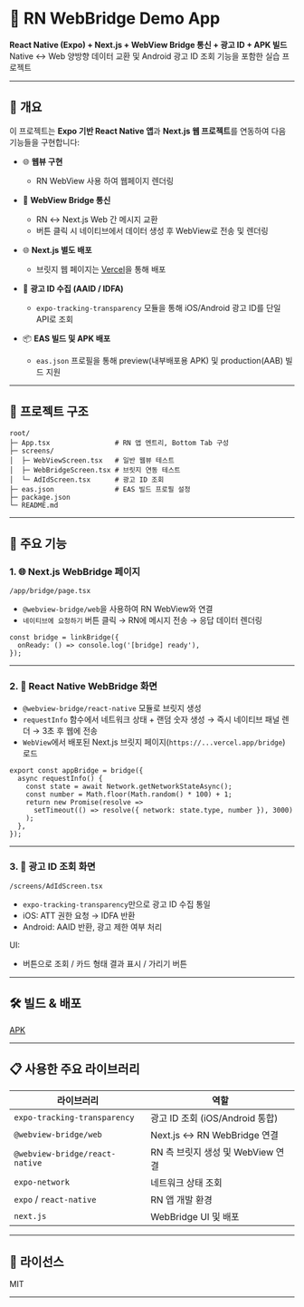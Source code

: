 # 📱 RN WebBridge Demo App

**React Native (Expo) + Next.js + WebView Bridge 통신 + 광고 ID + APK 빌드**
 Native ↔ Web 양방향 데이터 교환 및 Android 광고 ID 조회 기능을 포함한 실습 프로젝트

---

## 🚀 개요

이 프로젝트는 **Expo 기반 React Native 앱**과 **Next.js 웹 프로젝트**를 연동하여 다음 기능들을 구현합니다:


* 🌐 **웹뷰 구현**
  
  * RN WebView 사용 하여 웹페이지 렌더링
  
* 📡 **WebView Bridge 통신**

  * RN ↔ Next.js Web 간 메시지 교환
  * 버튼 클릭 시 네이티브에서 데이터 생성 후 WebView로 전송 및 렌더링
  
* 🌐 **Next.js 별도 배포**

  * 브릿지 웹 페이지는 [Vercel](https://count-app-omega.vercel.app/bridge)을 통해 배포
  
* 🧠 **광고 ID 수집 (AAID / IDFA)**
  
  * `expo-tracking-transparency` 모듈을 통해 iOS/Android 광고 ID를 단일 API로 조회
    
* 📦 **EAS 빌드 및 APK 배포**

  * `eas.json` 프로필을 통해 preview(내부배포용 APK) 및 production(AAB) 빌드 지원

---

## 🧱 프로젝트 구조

```
root/
├─ App.tsx                # RN 앱 엔트리, Bottom Tab 구성
├─ screens/
│  ├─ WebViewScreen.tsx   # 일반 웹뷰 테스트
│  ├─ WebBridgeScreen.tsx # 브릿지 연동 테스트
│  └─ AdIdScreen.tsx      # 광고 ID 조회
├─ eas.json               # EAS 빌드 프로필 설정
├─ package.json
└─ README.md
```

---

## 🧠 주요 기능

### 1. 🌐 **Next.js WebBridge 페이지**

`/app/bridge/page.tsx`

* `@webview-bridge/web`을 사용하여 RN WebView와 연결
* `네이티브에 요청하기` 버튼 클릭 → RN에 메시지 전송 → 응답 데이터 렌더링

```tsx
const bridge = linkBridge({
  onReady: () => console.log('[bridge] ready'),
});
```

---

### 2. 📲 **React Native WebBridge 화면**

* `@webview-bridge/react-native` 모듈로 브릿지 생성
* `requestInfo` 함수에서 네트워크 상태 + 랜덤 숫자 생성 → 즉시 네이티브 패널 렌더 → 3초 후 웹에 전송
* `WebView`에서 배포된 Next.js 브릿지 페이지(`https://...vercel.app/bridge`) 로드

```tsx
export const appBridge = bridge({
  async requestInfo() {
    const state = await Network.getNetworkStateAsync();
    const number = Math.floor(Math.random() * 100) + 1;
    return new Promise(resolve =>
      setTimeout(() => resolve({ network: state.type, number }), 3000)
    );
  },
});
```

---

### 3. 🧠 **광고 ID 조회 화면**

`/screens/AdIdScreen.tsx`

* `expo-tracking-transparency`만으로 광고 ID 수집 통일
* iOS: ATT 권한 요청 → IDFA 반환
* Android: AAID 반환, 광고 제한 여부 처리

UI:

* 버튼으로 조회 / 카드 형태 결과 표시 / 가리기 버튼

---

## 🛠️ 빌드 & 배포

[APK](https://expo.dev/accounts/aidenjang/projects/my-expo-app/builds/4d879a92-677f-4bcc-aff6-364716c2b0c2)

---

## 📋 사용한 주요 라이브러리

| 라이브러리                          | 역할                        |
| ------------------------------ | ------------------------- |
| `expo-tracking-transparency`   | 광고 ID 조회 (iOS/Android 통합) |
| `@webview-bridge/web`          | Next.js ↔ RN WebBridge 연결 |
| `@webview-bridge/react-native` | RN 측 브릿지 생성 및 WebView 연결  |
| `expo-network`                 | 네트워크 상태 조회                |
| `expo` / `react-native`        | RN 앱 개발 환경                |
| `next.js`                      | WebBridge UI 및 배포         |

---

## 📄 라이선스

MIT

---
